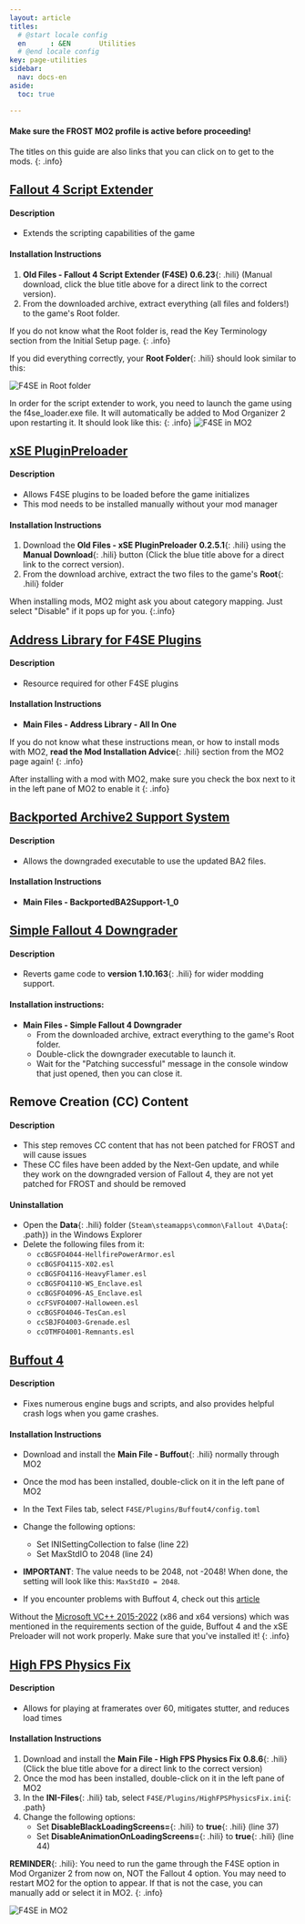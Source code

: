 ```yaml
---
layout: article
titles:
  # @start locale config
  en      : &EN       Utilities
  # @end locale config
key: page-utilities
sidebar:
  nav: docs-en
aside:
  toc: true

---
```




#### Make sure the **FROST** MO2 profile is active before proceeding!
The titles on this guide are also links that you can click on to get to the mods.
{: .info}


## [Fallout 4 Script Extender](https://www.nexusmods.com/fallout4/mods/42147?tab=files&file_id=253313)

#### Description
* Extends the scripting capabilities of the game

#### Installation Instructions

1. **Old Files - Fallout 4 Script Extender (F4SE)** **0.6.23**{: .hili} (Manual download, click the blue title above for a direct link to the correct version).
2. From the downloaded archive, extract everything (all files and folders!) to the game's Root folder.


If you do not know what the Root folder is, read the Key Terminology section from the Initial Setup page.
{: .info}

If you did everything correctly, your **Root Folder**{: .hili} should look similar to this:

![F4SE in Root folder](./assets/images/root.webp "F4SE in Root folder")


In order for the script extender to work, you need to launch the game using the f4se_loader.exe file. It will automatically be added to Mod Organizer 2 upon restarting it. It should look like this:
{: .info}
![F4SE in MO2](./assets/images/select_f4se.png "F4SE in MO2")


## [xSE PluginPreloader](https://www.nexusmods.com/fallout4/mods/33946?tab=files&file_id=221778)

#### Description
- Allows F4SE plugins to be loaded before the game initializes
- This mod needs to be installed manually without your mod manager

#### Installation Instructions
1. Download the **Old Files - xSE PluginPreloader** **0.2.5.1**{: .hili} using the **Manual Download**{: .hili} button (Click the blue title above for a direct link to the correct version).
2. From the download archive, extract the two files to the game's **Root**{: .hili} folder



When installing mods, MO2 might ask you about category mapping. Just select "Disable" if it pops up for you.
{:.info}

## [Address Library for F4SE Plugins](https://www.nexusmods.com/fallout4/mods/47327)

#### Description
- Resource required for other F4SE plugins

#### Installation Instructions
* **Main Files - Address Library - All In One**

If you do not know what these instructions mean, or how to install mods with MO2, **read the Mod Installation Advice**{: .hili} section from the MO2 page again!
{: .info}


After installing with a mod with MO2, make sure you check the box next to it in the left pane of MO2 to enable it
{: .info}

## [Backported Archive2 Support System](https://www.nexusmods.com/fallout4/mods/81859)

#### Description
- Allows the downgraded executable to use the updated BA2 files.

#### Installation Instructions

* **Main Files - BackportedBA2Support-1_0**

## [Simple Fallout 4 Downgrader](https://www.nexusmods.com/fallout4/mods/81933)

#### Description
- Reverts game code to **version 1.10.163**{: .hili} for wider modding support.


#### Installation instructions:

- **Main Files - Simple Fallout 4 Downgrader**
  - From the downloaded archive, extract everything to the game's Root folder.
  - Double-click the downgrader executable to launch it.
  - Wait for the "Patching successful" message in the console window that just opened, then you can close it.


## Remove Creation  (CC) Content
#### Description
* This step removes CC content that has not been patched for FROST and will cause issues
* These CC files have been added by the Next-Gen update, and while they work on the downgraded version of Fallout 4, they are not yet patched for FROST and should be removed

#### Uninstallation
* Open the  **Data**{: .hili} folder (`Steam\steamapps\common\Fallout 4\Data`{: .path}) in the Windows Explorer
* Delete the following files from it:
  * `ccBGSFO4044-HellfirePowerArmor.esl`
  * `ccBGSFO4115-X02.esl`
  * `ccBGSFO4116-HeavyFlamer.esl`
  * `ccBGSFO4110-WS_Enclave.esl`
  * `ccBGSFO4096-AS_Enclave.esl`
  * `ccFSVFO4007-Halloween.esl`
  * `ccBGSFO4046-TesCan.esl`
  * `ccSBJFO4003-Grenade.esl`
  * `ccOTMFO4001-Remnants.esl`


## [Buffout 4](https://www.nexusmods.com/fallout4/mods/47359?tab=files)

#### Description
- Fixes numerous engine bugs and scripts, and also provides helpful crash logs when you game crashes.

#### Installation Instructions
* Download and install the **Main File - Buffout**{: .hili} normally through MO2
* Once the mod has been installed, double-click on it in the left pane of MO2
* In the Text Files tab, select `F4SE/Plugins/Buffout4/config.toml`
* Change the following options:
  * Set INISettingCollection to false (line 22)
  * Set MaxStdIO to 2048 (line 24)
*  **IMPORTANT**: The value needs to be 2048, not -2048! When done, the setting will look like this: `MaxStdIO = 2048`.


  * If you encounter problems with Buffout 4, check out this [article](https://www.nexusmods.com/fallout4/articles/3115)

Without the [Microsoft VC++ 2015-2022](https://docs.microsoft.com/en-us/cpp/windows/latest-supported-vc-redist?view=msvc-170) (x86 and x64 versions) which was mentioned in the requirements section of the guide, Buffout 4 and the xSE Preloader will not work properly. Make sure that you've installed it!
{: .info}


## [High FPS Physics Fix](https://www.nexusmods.com/fallout4/mods/44798?tab=files&file_id=242328&nmm=1)

#### Description
- Allows for playing at framerates over 60, mitigates stutter, and reduces load times

#### Installation Instructions
1. Download and install the **Main File - High FPS Physics Fix** **0.8.6**{: .hili} (Click the blue title above for a direct link to the correct version)
2. Once the mod has been installed, double-click on it in the left pane of MO2
3. In the **INI-Files**{: .hili} tab, select `F4SE/Plugins/HighFPSPhysicsFix.ini`{: .path}
4. Change the following options:
    - Set **DisableBlackLoadingScreens=**{: .hili} to **true**{: .hili} (line 37)
    - Set **DisableAnimationOnLoadingScreens=**{: .hili} to **true**{: .hili} (line 44)


**REMINDER**{: .hili}: You need to run the game through the F4SE option in Mod Organizer 2 from now on, NOT the Fallout 4 option. You may need to restart MO2 for the option to appear. If that is not the case, you can manually add or select it in MO2. 
{: .info}

![F4SE in MO2](./assets/images/select_f4se.png "F4SE in MO2")